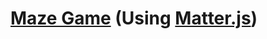 # [Maze Game](https://heroic-cajeta-ab074f.netlify.app/) (Using [Matter.js](https://brm.io/matter-js/))
